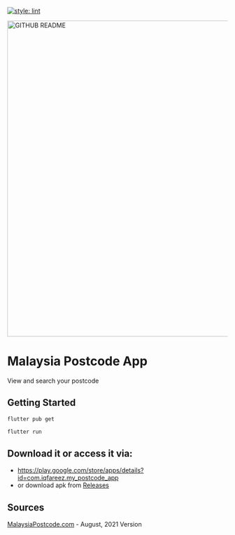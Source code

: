 [![style: lint](https://img.shields.io/badge/style-flutter__lint-4BC0F5.svg)](https://pub.dev/packages/flutter_lints)

<img width="1280" height="720" alt="GITHUB README" src="https://github.com/user-attachments/assets/bf2dc0bc-df86-468c-a6ec-2be7ef831191" />

# Malaysia Postcode App

View and search your postcode

## Getting Started

```bash
flutter pub get
```

```bash
flutter run
```

## Download it or access it via:

- https://play.google.com/store/apps/details?id=com.iqfareez.my_postcode_app
- or download apk from [Releases](https://github.com/iqfareez/my_postcode_app/releases)

## Sources

[MalaysiaPostcode.com](https://malaysiapostcode.com/) - August, 2021 Version
